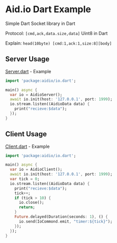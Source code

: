 # Aid.io Dart  Example


Simple Dart Socket library in Dart

Protocol: ``[cmd,ack,data.size,data]`` Uint8 in Dart

Explain: ``head(10byte) [cmd:1,ack:1,size:8][body] `` 




## Server Usage  

[Server.dart](./test/ser.dart) - Example

```dart
import 'package:aidio/io.dart';

main() async {
  var io = AidioServer();
  await io.init(host: '127.0.0.1', port: 1999);
  io.stream.listen((AidioData data) {
    print("recieve:$data");
  });
}

```


## Client Usage 

[Client.dart](./test/cli.dart) - Example

```dart
import 'package:aidio/io.dart';

main() async {
  var io = AidioClient();
  await io.init(host: '127.0.0.1', port: 1999);
  var tick = 0;
  io.stream.listen((AidioData data) {
    print("recieve:$data");
    tick++;
    if (tick > 10) {
      io.close();
      return;
    }
    Future.delayed(Duration(seconds: 1), () {
      io.send(IoCommond.emit, "timer:${tick}");
    });
  });
}

```
